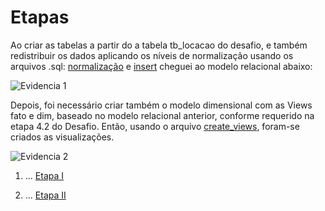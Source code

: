 # Etapas
Ao criar as tabelas a partir do a tabela tb_locacao do desafio, e também redistribuir os dados aplicando os níveis de normalização usando os arquivos .sql: [normalização](Desafio/etapa-1/normalizacao.sql) e [insert](Desafio/etapa-1/insert.sql) cheguei ao modelo relacional abaixo: 

![Evidencia 1](evidencias/modelo_relacional_desafio.png)

Depois, foi necessário criar também o modelo dimensional com as Views fato e dim, baseado no modelo relacional anterior, conforme requerido na etapa 4.2 do Desafio. Então, usando o arquivo [create_views](Desafio/etapa-1/create_Views.sql), foram-se criados as visualizações.

![Evidencia 2](Desafio/evidencias/modelo_relacional_desafio.png)


1. ...
[Etapa I](etapa-1/entrega.txt)


2. ...
[Etapa II](etapa-2/entrega.txt)




